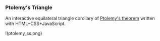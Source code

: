 ### Ptolemy's Triangle
An interactive equilateral triangle corollary of [Ptolemy's theorem](https://en.wikipedia.org/wiki/Ptolemy's_theorem#Equilateral_triangle) written with HTML+CSS+JavaScript.

!(ptolemy_ss.png)
